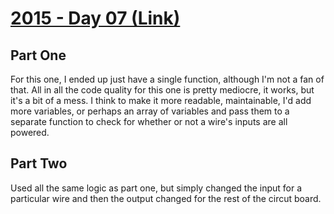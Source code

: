 # [2015 - Day 07 (Link)](https://adventofcode.com/2015/day/7)

## Part One
For this one, I ended up just have a single function, although I'm not a fan of that. All in all the code quality for this one is pretty mediocre, it works, but it's a bit of a mess. I think to make it more readable, maintainable, I'd add more variables, or perhaps an array of variables and pass them to a separate function to check for whether or not a wire's inputs are all powered.

## Part Two
Used all the same logic as part one, but simply changed the input for a particular wire and then the output changed for the rest of the circut board.